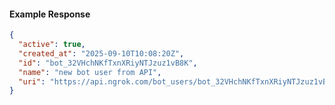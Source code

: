 <!-- Code generated for API Clients. DO NOT EDIT. -->

#### Example Response

```json
{
  "active": true,
  "created_at": "2025-09-10T10:08:20Z",
  "id": "bot_32VHchNKfTxnXRiyNTJzuz1vB8K",
  "name": "new bot user from API",
  "uri": "https://api.ngrok.com/bot_users/bot_32VHchNKfTxnXRiyNTJzuz1vB8K"
}
```
